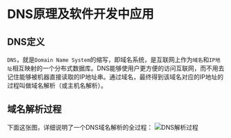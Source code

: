 # DNS原理及软件开发中应用

## DNS定义

`DNS`，就是`Domain Name System`的缩写，即域名系统，是互联网上作为`域名`和`IP地址`相互映射的一个分布式数据库。DNS能够使用户更方便的访问互联网，而不用去记住能够被机器直接读取的IP地址串。通过域名，最终得到该域名对应的IP地址的过程叫做域名解析（或主机名解析）。

## 域名解析过程

下面这张图，详细说明了一个DNS域名解析的全过程：
![DNS解析过程](.\images\images/dns_001_logic_01.jpg)
